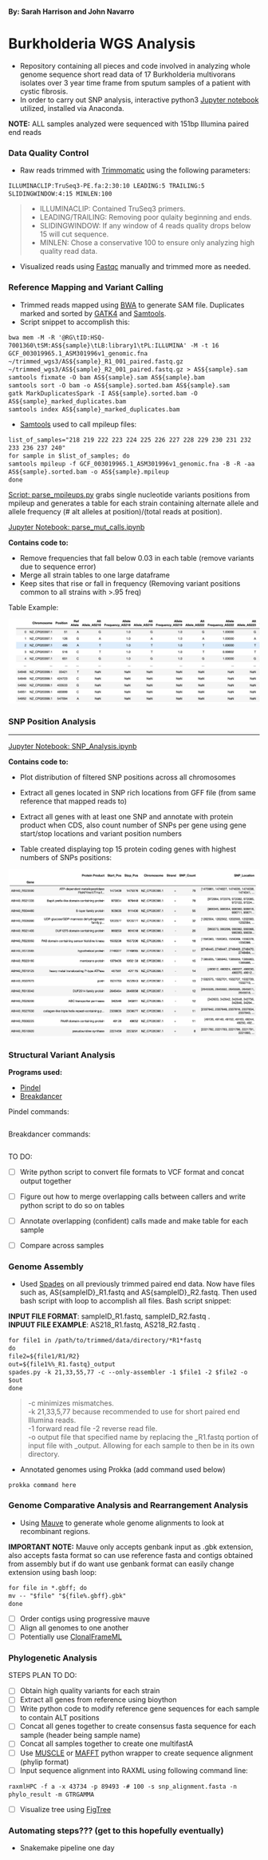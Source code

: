 **By: Sarah Harrison and John Navarro** 


# Burkholderia WGS Analysis 


* Repository containing all pieces and code involved in analyzing whole genome sequence short read data of 17 Burkholderia multivorans isolates over 3 year time frame from sputum samples of a patient with cystic fibrosis.
* In order to carry out SNP analysis, interactive python3 [Jupyter notebook](https://jupyter.org/) utilized, installed via Anaconda. 

**NOTE:** ALL samples analyzed were sequenced with 151bp Illumina paired end reads  

### Data Quality Control
- Raw reads trimmed with [Trimmomatic](http://www.usadellab.org/cms/?page=trimmomatic) using the following parameters:
``` 
ILLUMINACLIP:TruSeq3-PE.fa:2:30:10 LEADING:5 TRAILING:5 SLIDINGWINDOW:4:15 MINLEN:100
```
> - ILLUMINACLIP: Contained TruSeq3 primers.  
> - LEADING/TRAILING: Removing poor qulaity beginning and ends. 
> - SLIDINGWINDOW: If any window of 4 reads quality drops below 15 will cut sequence. 
> - MINLEN: Chose a conservative 100 to ensure only analyzing high quality read data.  

- Visualized reads using [Fastqc](https://www.bioinformatics.babraham.ac.uk/projects/fastqc/) manually and trimmed more as needed.

### Reference Mapping and Variant Calling
- Trimmed reads mapped using [BWA](http://bio-bwa.sourceforge.net/) to generate SAM file. Duplicates marked and sorted by [GATK4](https://gatk.broadinstitute.org/hc/en-us) and [Samtools](http://www.htslib.org/).
- Script snippet to accomplish this:
```
bwa mem -M -R '@RG\tID:HSQ-7001360\tSM:AS${sample}\tLB:library1\tPL:ILLUMINA' -M -t 16 GCF_003019965.1_ASM301996v1_genomic.fna ~/trimmed_wgs3/AS${sample}_R1_001_paired.fastq.gz ~/trimmed_wgs3/AS${sample}_R2_001_paired.fastq.gz > AS${sample}.sam
samtools fixmate -O bam AS${sample}.sam AS${sample}.bam
samtools sort -O bam -o AS${sample}.sorted.bam AS${sample}.sam
gatk MarkDuplicatesSpark -I AS${sample}.sorted.bam -O AS${sample}_marked_duplicates.bam
samtools index AS${sample}_marked_duplicates.bam
```
- [Samtools](http://www.htslib.org/) used to call mpileup files:
```add mpileup command here
list_of_samples="218 219 222 223 224 225 226 227 228 229 230 231 232 233 236 237 240"
for sample in $list_of_samples; do
samtools mpileup -f GCF_003019965.1_ASM301996v1_genomic.fna -B -R -aa AS${sample}.sorted.bam -o AS${sample}.mpileup
done
```
[Script: parse_mpileups.py](https://github.com/skharrison/CF-BM-WGS-data-analysis/blob/master/scripts_notebooks/parse_mpileups.py) grabs single nucleotide variants positions from mpileup and generates a table for each strain containing alternate allele and allele frequency (# alt alleles at position)/(total reads at position). 

[Jupyter Notebook: parse_mut_calls.ipynb](https://github.com/skharrison/CF-BM-WGS-data-analysis/blob/master/scripts_notebooks/parse_mut_calls.ipynb)

**Contains code to:**
- Remove frequencies that fall below 0.03 in each table (remove variants due to sequence error)
- Merge all strain tables to one large dataframe
- Keep sites that rise or fall in frequency (Removing variant positions common to all strains with >.95 freq)

Table Example:

![merged_table](https://github.com/skharrison/CF-BM-WGS-data-analysis/blob/master/merged_table.png)

### SNP Position Analysis 
-------
[Jupyter Notebook: SNP_Analysis.ipynb](https://github.com/skharrison/CF-BM-WGS-data-analysis/blob/master/scripts_notebooks/SNP_Analysis.ipynb) 
  
**Contains code to:**
- Plot distribution of filtered SNP positions across all chromosomes
- Extract all genes located in SNP rich locations from GFF file (from same reference that mapped reads to)
- Extract all genes with at least one SNP and annotate with protein product when CDS, also count number of SNPs per gene using gene start/stop locations and variant position numbers

- Table created displaying top 15 protein coding genes with highest numbers of SNPs positions:

![Table image](https://github.com/skharrison/CF-BM-WGS-data-analysis/blob/master/top_15.png)


### Structural Variant Analysis 

**Programs used:**
- [Pindel](https://github.com/genome/pindel)
- [Breakdancer](https://github.com/genome/breakdancer)

Pindel commands:
```
```
Breakdancer commands:
```
```

TO DO: 
- [ ] Write python script to convert file formats to VCF format and concat output together
- [ ] Figure out how to merge overlapping calls between callers and write python script to do so on tables 
- [ ] Annotate overlapping (confident) calls made and make table for each sample
- [ ] Compare across samples 


### Genome Assembly
- Used [Spades](http://home.cc.umanitoba.ca/~psgendb/doc/spades/manual.html) on all previously trimmed paired end data. Now have files such as, AS{sampleID}_R1.fastq and AS{sampleID}_R2.fastq. Then used bash script with loop to accomplish all files. Bash script snippet:

**INPUT FILE FORMAT**: sampleID_R1.fastq, sampleID_R2.fastq .   
**INPUUT FILE EXAMPLE**: AS218_R1.fastq, AS218_R2.fastq .   

```
for file1 in /path/to/trimmed/data/directory/*R1*fastq
do 
file2=${file1/R1/R2}
out=${file1%%_R1.fastq}_output
spades.py -k 21,33,55,77 -c --only-assembler -1 $file1 -2 $file2 -o $out
done
```
> -c minimizes mismatches.   
> -k 21,33,5,77 because recommended to use for short paired end Illumina reads.    
> -1 forward read file -2 reverse read file.    
> -o output file that specified name by replacing the _R1.fastq portion of input file with _output. Allowing for each sample to then be in its own directory.    

- Annotated genomes using Prokka (add command used below)

```
prokka command here
```

### Genome Comparative Analysis and Rearrangement Analysis
- Using [Mauve](http://darlinglab.org/mauve/download.html) to generate whole genome alignments to look at recombinant regions.  

**IMPORTANT NOTE:** Mauve only accepts genbank input as .gbk extension, also accepts fasta format so can use reference fasta and contigs obtained from assembly but if do want use genbank format can easily change extension using bash loop:

```
for file in *.gbff; do
mv -- "$file" "${file%.gbff}.gbk"
done
```
- [ ] Order contigs using progressive mauve
- [ ] Align all genomes to one another 
- [ ] Potentially use [ClonalFrameML](https://github.com/xavierdidelot/ClonalFrameML)

### Phylogenetic Analysis
STEPS PLAN TO DO: 
- [ ] Obtain high quality variants for each strain 
- [ ] Extract all genes from reference using bioython 
- [ ] Write python code to modify reference gene sequences for each sample to contain ALT positions
- [ ] Concat all genes together to create consensus fasta sequence for each sample (header being sample name)
- [ ] Concat all samples together to create one multifastA 
- [ ] Use [MUSCLE](https://biopython.org/DIST/docs/api/Bio.Align.Applications._Muscle.MuscleCommandline-class.html) or [MAFFT](https://biopython.org/DIST/docs/api/Bio.Align.Applications._Mafft.MafftCommandline-class.html) python wrapper to create sequence alignment (phylip format) 
- [ ] Input sequence alignment into RAXML using following command line:

```
raxmlHPC -f a -x 43734 -p 89493 -# 100 -s snp_alignment.fasta -n phylo_result -m GTRGAMMA 
```
- [ ] Visualize tree using [FigTree](http://evomics.org/resources/software/molecular-evolution-software/figtree/) 

### Automating steps??? (get to this hopefully eventually)
- Snakemake pipeline one day 

